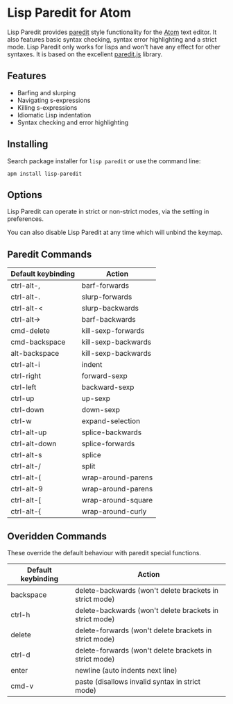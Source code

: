 # Lisp Paredit for Atom

Lisp Paredit provides [paredit](http://danmidwood.com/content/2014/11/21/animated-paredit.html) style
functionality for the [Atom](http://atom.io) text editor. It also features basic
syntax checking, syntax error highlighting and a strict mode.
Lisp Paredit only works for lisps and won't have any effect for other syntaxes. It is
based on the excellent [paredit.js](http://robert.kra.hn/projects/paredit-js) library.

## Features
 - Barfing and slurping
 - Navigating s-expressions
 - Killing s-expressions
 - Idiomatic Lisp indentation
 - Syntax checking and error highlighting

## Installing
Search package installer for `lisp paredit` or use the command line:

`apm install lisp-paredit`

## Options
Lisp Paredit can operate in strict or non-strict modes, via the setting in preferences.

You can also disable Lisp Paredit at any time which will unbind the keymap.

## Paredit Commands
Default keybinding | Action
------------------ | ------
ctrl-alt-,         | barf-forwards
ctrl-alt-.         | slurp-forwards
ctrl-alt-<         | slurp-backwards
ctrl-alt->         | barf-backwards
cmd-delete         | kill-sexp-forwards
cmd-backspace      | kill-sexp-backwards
alt-backspace      | kill-sexp-backwards
ctrl-alt-i         | indent
ctrl-right         | forward-sexp
ctrl-left          | backward-sexp
ctrl-up            | up-sexp
ctrl-down          | down-sexp
ctrl-w             | expand-selection
ctrl-alt-up        | splice-backwards
ctrl-alt-down      | splice-forwards
ctrl-alt-s         | splice
ctrl-alt-/         | split
ctrl-alt-(         | wrap-around-parens
ctrl-alt-9         | wrap-around-parens
ctrl-alt-[         | wrap-around-square
ctrl-alt-{         | wrap-around-curly


## Overidden Commands
These override the default behaviour with paredit special functions.

Default keybinding | Action
------------------ | ------
backspace          | delete-backwards (won't delete brackets in strict mode)
ctrl-h             | delete-backwards (won't delete brackets in strict mode)
delete             | delete-forwards (won't delete brackets in strict mode)
ctrl-d             | delete-forwards (won't delete brackets in strict mode)
enter              | newline (auto indents next line)
cmd-v              | paste (disallows invalid syntax in strict mode)
